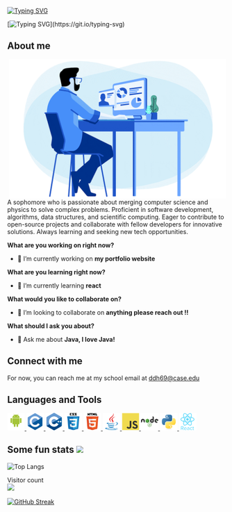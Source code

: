  [![Typing SVG](https://readme-typing-svg.demolab.com?font=Fira+Code&size=28&duration=1&pause=850&color=F7EEEB&repeat=false&width=435&lines=Damario+Hamilton)](https://git.io/typing-svg)




[![Typing SVG](https://readme-typing-svg.demolab.com?font=Fira+Code&pause=850&color=F7EEEB&width=435&lines=Software+engineer+.+.+.;Problem+solver+.+.+.;One+Piece+fan.)](https://git.io/typing-svg)
## About me 
<img align="right" alt="Coding" width="500" src="programmer.gif">
 A  sophomore  who is passionate about merging computer science and physics to solve complex problems. Proficient in software development, algorithms, data structures, and scientific computing. Eager to contribute to open-source projects and collaborate with fellow developers for innovative solutions. Always learning and seeking new tech opportunities.


<b>What are you working on right now?</b>
- 🔭  I’m currently working on **my portfolio website**

<b>What are you learning right now?</b>
- 🌱 I’m currently learning **react**
  
<b>What would you like to collaborate on?</b>
- 👯 I’m looking to collaborate on **anything please reach out !!**

<b>What should I ask you about?</b>
- 💬 Ask me about **Java, I love Java!**

## Connect with me
For now, you can reach me at my school email at ddh69@case.edu


## Languages and Tools 
<p align="left"> <a href="https://developer.android.com" target="_blank" rel="noreferrer"> <img src="https://raw.githubusercontent.com/devicons/devicon/master/icons/android/android-original-wordmark.svg" alt="android" width="40" height="40"/> </a> <a href="https://www.cprogramming.com/" target="_blank" rel="noreferrer"> <img src="https://raw.githubusercontent.com/devicons/devicon/master/icons/c/c-original.svg" alt="c" width="40" height="40"/> </a> <a href="https://www.w3schools.com/cpp/" target="_blank" rel="noreferrer"> <img src="https://raw.githubusercontent.com/devicons/devicon/master/icons/cplusplus/cplusplus-original.svg" alt="cplusplus" width="40" height="40"/> </a> <a href="https://www.w3schools.com/css/" target="_blank" rel="noreferrer"> <img src="https://raw.githubusercontent.com/devicons/devicon/master/icons/css3/css3-original-wordmark.svg" alt="css3" width="40" height="40"/> </a> <a href="https://www.w3.org/html/" target="_blank" rel="noreferrer"> <img src="https://raw.githubusercontent.com/devicons/devicon/master/icons/html5/html5-original-wordmark.svg" alt="html5" width="40" height="40"/> </a> <a href="https://www.java.com" target="_blank" rel="noreferrer"> <img src="https://raw.githubusercontent.com/devicons/devicon/master/icons/java/java-original.svg" alt="java" width="40" height="40"/> </a> <a href="https://developer.mozilla.org/en-US/docs/Web/JavaScript" target="_blank" rel="noreferrer"> <img src="https://raw.githubusercontent.com/devicons/devicon/master/icons/javascript/javascript-original.svg" alt="javascript" width="40" height="40"/> </a> <a href="https://nodejs.org" target="_blank" rel="noreferrer"> <img src="https://raw.githubusercontent.com/devicons/devicon/master/icons/nodejs/nodejs-original-wordmark.svg" alt="nodejs" width="40" height="40"/> </a> <a href="https://www.python.org" target="_blank" rel="noreferrer"> <img src="https://raw.githubusercontent.com/devicons/devicon/master/icons/python/python-original.svg" alt="python" width="40" height="40"/> </a> <a href="https://reactjs.org/" target="_blank" rel="noreferrer"> <img src="https://raw.githubusercontent.com/devicons/devicon/master/icons/react/react-original-wordmark.svg" alt="react" width="40" height="40"/> </a> </p>

## Some fun stats <img src="https://media.giphy.com/media/12oufCB0MyZ1Go/giphy.gif" width="30">

![Top Langs](https://github-readme-stats-two-nu-79.vercel.app/api/top-langs/?username=damariocodes&layout=donut-vertical&theme=dark)


Visitor count <br>
<img src="https://profile-counter.glitch.me/DHamCodes/count.svg" />


[![GitHub Streak](https://streak-stats.demolab.com?user=DamarioCodes&theme=soft-green&exclude_days=Sun%2CSat)](https://git.io/streak-stats)
